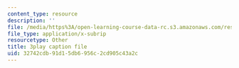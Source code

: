 ```yaml
---
content_type: resource
description: ''
file: /media/https%3A/open-learning-course-data-rc.s3.amazonaws.com/res-21g-001-the-user-friendly-classroom-fall-2020/32742cdb91d15db6956c2cd905c43a2c_uPsMwJ116lQ.vtt
file_type: application/x-subrip
resourcetype: Other
title: 3play caption file
uid: 32742cdb-91d1-5db6-956c-2cd905c43a2c
---
```

